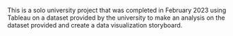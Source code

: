 This is a solo university project that was completed in February 2023 using Tableau on a dataset provided by the university to make an analysis on the dataset provided and create a data visualization storyboard.
